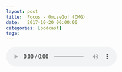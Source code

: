```yaml
---
layout: post
title:  Focus - OmiseGo! (OMG)
date:   2017-10-20 00:00:00
categories: [podcast]
tags:
---
```

<audio src='http://feeds.soundcloud.com/stream/347729235-la-bulle-crypto-focus-omisego-omg.mp3' autoplay='false' controls='true' />

Focus OmiseGo (OMG)

Épisode focus à propos de la cryptomonnaie OmiseGo (OMG).

Des questions à propos de l’épisode ? On a dit une bêtise ? Envie de partager et d’échanger ?
Rejoins nous sur notre communauté Telegram (https://t.me/joinchat/BPCby0LDFPYTUhYNDlILVg) ou par Twitter @labullecrypto.

Rejoins le groupe Telegram (https://t.me/joinchat/BPCby0HPSj2QigmCndrHJg) et envoie une note audio de 30 secondes à 1 minute qui explique quelle est ta coin préférée, pourquoi et pourquoi les autres devraient investir dedans. Tu peux ensuite quitter le groupe ! On diffusera les messages à la fin de chaque épisode :)

Soutenez le podcast:
BTC: 1F8mSBpdVSYbW7S5w5zaFRtPkJGAjneFVN
LTC: LgKsmiwozmhH4XixzP9iUzHR3DBGtCuo7F
ETH (et autres tokens): 0xe390d66441D0144fd54bd82Bff96B94E7620196f
